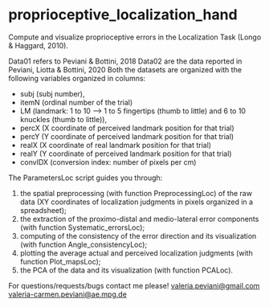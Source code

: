 # proprioceptive_localization_hand
Compute and visualize proprioceptive errors in the Localization Task (Longo & Haggard, 2010). 

Data01 refers to Peviani & Bottini, 2018
Data02 are the data reported in Peviani, Liotta & Bottini, 2020
Both the datasets are organized with the following variables organized in columns:
- subj (subj number),
- itemN (ordinal number of the trial)
- LM (landmark: 1 to 10 --> 1 to 5 fingertips (thumb to little) and 6 to 10 knuckles (thumb to little)),
- percX (X coordinate of perceived landmark position for that trial)
- percY (Y coordinate of perceived landmark position for that trial)
- realX (X coordinate of real landmark position for that trial)
- realY (Y coordinate of perceived landmark position for that trial)
- convIDX (conversion index: number of pixels per cm)

The ParametersLoc script guides you through:
1) the spatial preprocessing (with function PreprocessingLoc) of the raw data (XY coordinates of localization judgments in pixels organized in a spreadsheet);
2) the extraction of the proximo-distal and medio-lateral error components (with function Systematic_errorsLoc);
3) computing of the consistency of the error direction and its visualization (with function Angle_consistencyLoc);
4) plotting the average actual and perceived localization judgments (with function Plot_mapsLoc);
5) the PCA of the data and its visualization (with function PCALoc).

For questions/requests/bugs contact me please! 
valeria.peviani@gmail.com
valeria-carmen.peviani@ae.mpg.de

